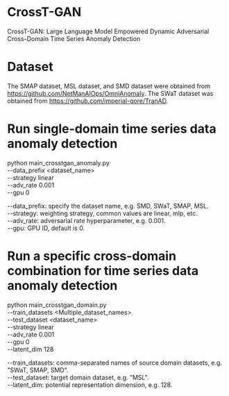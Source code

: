 # CrossT-GAN
CrossT-GAN: Large Language Model Empowered Dynamic Adversarial Cross-Domain Time Series Anomaly Detection
# Dataset
The SMAP dataset, MSL dataset, and SMD dataset were obtained from https://github.com/NetManAIOps/OmniAnomaly. The SWaT dataset was obtained from https://github.com/imperial-qore/TranAD.
# Run single-domain time series data anomaly detection
python main_crosstgan_anomaly.py \
    --data_prefix <dataset_name> \
    --strategy linear \
    --adv_rate 0.001 \
    --gpu 0
    
--data_prefix: specify the dataset name, e.g. SMD, SWaT, SMAP, MSL.\
--strategy: weighting strategy, common values are linear, mlp, etc.\
--adv_rate: adversarial rate hyperparameter, e.g. 0.001.\
--gpu: GPU ID, default is 0.

# Run a specific cross-domain combination for time series data anomaly detection
python main_crosstgan_domain.py \
    --train_datasets <Multiple_dataset_names> \
    --test_dataset <dataset_name> \
    --strategy linear \
    --adv_rate 0.001 \
    --gpu 0 \
    --latent_dim 128
    
--train_datasets: comma-separated names of source domain datasets, e.g. "SWaT, SMAP, SMD".\
--test_dataset: target domain dataset, e.g. "MSL".\
--latent_dim: potential representation dimension, e.g. 128.
